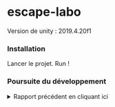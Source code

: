 # escape-labo

Version de unity : 2019.4.20f1

### Installation 
Lancer le projet.
Run !
### Poursuite du développement

<details>
<summary>Rapport précédent en cliquant ici</summary>

[Version pdf](Rapport_Labo_Chimie.pdf)
  
*Note : cette copie du rapport n'intègre pas quelques éléments présents dans le pdf.*
  
# 1. Introduction

Dans le cadre du cours de COARV, nous avons repris un projet de jeu d’escape
game solo, “Escape Labo”, jouable en réalité virtuelle avec l’utilisation d’un Leap Motion.

Le projet fut initié il y a deux ans par des élèves de l’option RV et repris l’annéedernière par un autre groupe pour le continuer et le faire évoluer.

Le scénario du jeu est le suivant : dans les années 1850, un virus dangereux a envahi la Terre. Nous allons devoir tout faire pour sauver le monde et échapper à cette mortelle épidémie. Dans ce but, nous nous introduisons discrètement dans le laboratoire
d’un savant fou, qui pourrait avoir trouvé le remède mais le garde jalousement pour lui.

Heureusement, il a laissé des notes de ses recherches dans son laboratoire. Cependant, nous ne devons pas traîner longtemps dans ce laboratoire car le scientifique est aussi méfiant que fou et fait régulièrement des rondes pour s’assurer que ses secrets restent bien gardés. Et il ne risque pas de se montrer compréhensif s’il vous trouve dans son repaire sans son autorisation...

Pour nous en sortir, nous devons décrypter les notes du scientifique afin de résoudre les énigmes. Ces dernières sont des équations chimiques à résoudre en obtenant les réactions désirées. Nous pourrons ainsi avancer et reconstituer la formule complète du remède. Pour ce faire, nous disposons d’un établi avec différents réactifs contenus dans des fioles et un contenant pour y verser la solution finale. Bon courage pour cette mission...

# 2. Organisation
Notre organisation était assez simple :

Nous avons défini un certain nombre de fonctionnalités sur Github Projet, les avons attribuées et chaque personne avait au moins une tâche à accomplir. Une fois celle-ci effectuée, il était possible de continuer avec une autre idée que nous avions.

[image](TODO-link)

Ainsi, chaque personne a pu réaliser quelque chose. Pour chaque fonctionnalité, nous avons créé une branche différente, chacun travaillait dans son coin puis il mergeait développement sur sa branche, vérifiait que tout fonctionnait et remergeait de sa branche vers développement. Cela nous a permis d’éviter des problèmes lorsque nous avions fork depuis Développement il y a longtemps. A chaque version fonctionnelle avec une véritable fonctionnalitée implémentée, nous faisions un merge vers master qui ne contient que des versions fonctionnelles ainsi qu’une release qui est la dernière version à ce jour.

# 3. Etat des lieux

Le projet tel qu’on l’a repris n’était pas entièrement fonctionnel. Le groupe précédent ayant eu à travailler dessus pendant le confinement, ils n’ont pas testé le fonctionnement en réalité virtuelle, ni avec le Leap Motion.

La version de Unity utilisée était la 2019.3.0f6.

Le dépôt Git était constitué de plusieurs branches correspondant à plusieurs fonctionnalités que le groupe avait tenté de développer, mais aucune de ces branches n’ont été fusionnées. Certaines comportaient toujours des erreurs.

Au niveau du scénario, le décor et les assets étaient présents. Le déroulement du jeu n’était pas entièrement fixé. Il s’agissait d’une épreuve en temps limité (100s), le temps restant s’affichant sur un tableau à la vue du joueur dans la scène. Un autre tableau comportait une équation de chimie, dont certains éléments manquaient. Le joueur disposait de 3 fioles colorées et d’un grand récipient, mais à ce stade du projet aucune interaction attachée à ces objets ne pouvait faire avancer le scénario. Les fioles n’étaient pas manipulables car l’interaction au Leap Motion n’était pas fonctionnelle.

Une fois l’état des lieux du projet dressé, nous avons dû prendre des décisions quant à la démarche à suivre pour poursuivre le développement de l’escape game. Tout d’abord, notre objectif ( fixé avec les encadrants du projet) était d’avoir une première scène entièrement fonctionnelle et jouable, le but étant de pouvoir jouer juste en lançant un
exécutable.

On a décidé de repartir de la branche master et d’abandonner les branches non fonctionnelles pour développer nos propres fonctionnalités.

# 4. Travail réalisé
## a. Intégration VR
Pour cette partie, nous avons juste eu à mettre à jour la pipeline graphique et les différents composants de steam VR afin de les rendre compatible avec la version de Unity (2019.4.20f) que nous utilisions. Toutefois, pour le Leap Motion, il a également fallu créer un nouveau préfab prenant en compte la VR et le leap motion. Le Leap Motion est donc un enfant du système qui permet de déplacer la caméra en VR afin de ne pas avoir de problème de main n’apparaissant pas à l’écran mais ailleurs dans la scène.

[image](TODO-link)

## b. Déplacement Leap Motion
Pour cette partie, nous avons regardé comment divers jeux qui utilisent la
reconnaissance des mains géraient le déplacement. Nous avons décidé de reprendre un système similaire au jeu Elixir VR, où il faut faire un mouvement de triangle en utilisant le pouce et l’index des deux mains pour sélectionner un des points de téléportation qui sont alors visibles, puis fermer ce triangle pour s’y téléporter.

[image](TODO-link)

[image](TODO-link)


Plutôt que de tout refaire et comme SteamVR proposait déjà des prefabs gérant la téléportation, nous avons décidé de nous baser sur ce système. Puisque SteamVR ne gère que les contrôles avec des manettes et pas avec le Leap Motion, nous n’avons repris que les prefabs de TeleportPoint de SteamVR tel quel. Nous avons complété le prefab Teleporting de SteamVR par un script Teleport qui s’interface avec les TeleportPoint de SteamVR et qui se charge de la détection des divers mouvements de mains.

Afin de faciliter les choses pour la suite, nous avons également créé une classe Gesture qui facilite la création de nouveaux mouvements. Il n'y a qu’à redéfinir sa méthode Active qui détermine si le mouvement est actif ou non et on peut savoir si le mouvement vient juste de commencer, est en cours ou vient de s’arrêter.

## c. Interaction Leap Motion
Pour cette partie, nous avons regardé ce que proposait déjà les exemples Leap et en avons déduit que plutôt que d’utiliser une méthode développée en Inter, qui marche certes mais pas forcément de manière fiable, nous allions utiliser les méthodes déjà existantes.

Nous avons donc utilisé le SDK du Leap Motion et une fois le Leap mis dans la scène, tous les objets avec lesquels on peut interagir doivent intégrer un “Interaction Behaviour” puisque cela permet de savoir si l’on peut interagir avec eux via le Leap Motion. Il est donc tout simplement possible de venir grab un objet en se rapprochant et en serrant la main autour de la fiole par exemple. Attention toutefois, si jamais la main disparaît, l’objet gardera sa position et au moment où la main réapparaît vu que l’objet est censé se déplacer avec la main, il est fort possible que la force de déplacement appliquée à l’objet soit trop violente et l’éjecte au loin.

Il est tout à fait possible de prendre un objet, de le tourner puis de le jeter par dessus son épaule par exemple. Dans ce cas, au moment où on ouvre la main, l’objet garde son inertie et ceci pour toutes les interactions que nous pourrions désigner ainsi cela permet d’avoir une sensation de réalisme / de véritable physique derrière.

Voici un exemple de prefab avec un interaction behaviour.

[image](TODO-link)

Les mains ressemblent à cela :

[image](TODO-link)

## d. UI lié à la main
Pour cette partie, nous avons regardé ce qui pouvait déjà exister afin d’être plus efficace et d’avoir un rendu probablement plus propre. Nous nous sommes alors tournés vers une interface utilisateur qui apparaît lorsque l’on retourne la paume de sa main gauche vers soi. Ce n’est pas un mouvement courant donc le menu apparaît bien seulement quand demandé. Lorsque l’on retourne la main, il disparaît.

[image](TODO-link)

Nous avons modifié l’interface déjà proposée pour qu’elle ne laisse apparaître que deux boutons.

[image](TODO-link)

Le premier permet de recommencer la scène (“Restart ?”) et donc remet le compteur à 100 mais on perd également toute l’avancée que l’on aurait pu avoir sur l’énigme (puisque le script recommence la scène). Le deuxième bouton (“Menu Scene”) permet de revenir à la scène “Menu” pour recommencer le jeu du début. Les transitions entre les scènes se font avec un fondu pour éviter un changement trop brutal et peu agréable visuellement.

Pour chacun des boutons, nous avons utilisé un script déjà présent dans le préfab qui s’appelle “Interaction button” qui nous permet de déclencher des scripts attachés à d’autres Game Objects. Ici, nous avons utilisé ceux attachés au LevelLoader (dépendant du bouton pressé) qui est parent d’autres Game Objects grâce auxquels une animation permettant d’avoir un fondu a été réalisé.

## e. Scénario
Nous avons décidé de retenir l’idée des fioles à verser dans le grand bol. Nous avons modifié le tableau sur lequel était affiché l’équation.

On peut à présent manipuler les fioles à l’aide du du Leap Motion; il fallait aussi simuler le fait de verser du liquide avec les fioles. Pour cela, un script “verserLiquide” est attaché aux fioles : lorsqu’une fiole est inclinée de plus de 90° par rapport à la verticale, des petites sphères colorées en tombent, comme une pluie de petites gouttes.

D’autre part, il fallait détecter lorsque l’on verse du liquide dans le grand bol, afin de pouvoir détecter le succès de l’épreuve. On donc un script “compterGoutte” attaché au contenant qui a pour rôle de détruire les sphères qui touche le contenant tout en incrémentant des compteurs. Ainsi, on peut connaître la quantité de liquide de chaque fiole versé dans le grand bol. Si les gouttes tombent sur le contenant, et non pas dedans, elles sont quand même comptées pour laisser une marge d’erreur à l’utilisateur. En effet, la manipulation précise des fioles au leap motion reste difficile.

Un script “equation1” attaché à la table permet d’instancier les fioles et le contenant sur la table puis vérifie à chaque frame si les compteurs de gouttes valident la condition pour que l’énigme soit résolue. Pour l’instant, cette condition est fixée à 50 gouttes minimum de la flasque bleu et rose et moins de 5 gouttes de la jaune. Ce script modifie aussi le texte sur le tableau pour afficher l’indice.


## f. Intro
Pour la scène d’intro, nous avons utilisé Cinémachine pour réaliser une véritable cinématique ainsi que la timeline afin de gérer les différentes animations ou encore l’ouverture de la porte. On aurait également pu attacher un script à la porte qui s’ouvre mais nous voulions également apprendre à utiliser la Timeline.

[image](TODO-link)

Pour cela, nous avons du faire attention à la VR lors de l’utilisation de caméra virtuelle (qui permettent de se déplacer facilement dans la scène et avoir ce côté cinématique) en attachant donc le composant “Cinemachine Brain” qui permet de gérer les différentes caméra au prefab que nous avons créé pour gérer la VR ainsi que le leap.

[image](TODO-link)

Une fois cela fait, nous avons créé deux caméras virtuelles : Une qui regarde vers la salle où nous serons enfermés et une dans la salle où nous sommes enfermés.

Une animation track est ajoutée à un canva et une image dont la transparence (via un canvas group) est modifiée afin d’avoir un effet de fondu entre les deux plans lors du changement de caméra.

Nous pourrions désactiver les mains mais cela ne change pas grand chose d’avoir ses mains pendant les cinématiques puisque les objets avec lesquels on peut interagir ne sont pas initialisés.

## g. Effet sonores - musique de fond
Dans la scène principale, il n’y avait aucun son. Pour améliorer l’immersion, nous avons décidé de rajouter des effets sonores et musiques de fond.

Tout d’abord, en musique de fond nous avons essayé d’utiliser une bande son déjà présente dans les assets du projet (sélectionnée par le groupe précédent). Nous sommes rapidement revenus sur ce choix compte tenu du caractère trop horrifique de la bande son (le but n’étant pas de choquer les joueurs avec des pleurs d’enfants et autres bruits étranges). Nous avons opté pour une musique moins “intense”.

Pour les sons, il y a un fichier crédit dans le dossier Audio. Si un jour, le jeu devait être publié, pensez à les mettre en avant.

Pour accentuer le fait que l’épreuve est à durée limitée, nous avons ajouté le tic-tac d’une horloge au niveau du tableau indiquant le temps restant. Ce tic-tac s’arrête au moment où le compte à rebours tombe à 0.

Enfin, pour ajouter des sons au niveau des interactions et augmenter le réalisme, nous avons attaché un script aux préfabs de verrerie qui déclenche un petit bruit de verre qui s’entrechoque lorsque 2 objets en verre entrent en contact. Pour avoir cet effet, il faut attacher à l’objet le script GlassEffect et lui attribuer le layer Glass.

## h. Cinématique de défaite
Comme pour la cinématique d’intro, celle-ci a été réalisée en utilisant Cinemachine.

De la même manière, nous avons utilisé des caméras virtuelles mais ce coup-ci, nous avons utilisé des fonctionnalités propres à Cinémachine telles que “Look At” ou encore “Follow” ce qui permet de suivre un objet du regard avec un caméra dans un coin par exemple ou bien d’avoir une caméra derrière l’épaule d’un personnage que l’on anime pour qu’il marche.

Attention toutefois à bien créer une timeline et pas juste à copier-coller l’objet puisque sinon ce dernier se réfère au même objet “cutscene” qui est créé dans un dossier de notre choix.

Sinon, les modifications sur une scène impactent également la deuxième, ce qui n’a rien de désirable.

Pour garder ce côté un peu fou, terrifiant, nous avons décidé d’utiliser le modèle de “Lu” de la cinématique “Adam” sortie en 2016.

[image](TODO-link)

Dans un premier temps, nous nous sommes dit qu’une vision de la scène d’intro mais depuis le coin, comme si l’on observait en spectateur était intéressant. Puis nous avons décidé d’avoir la caméra qui suit Lu de dos ce qui donne ce côté terrifiant de voir la mort approcher.

Finalement, on reprend notre place de joueur et l’on voit Lu s’approcher de nous avant d’avoir un fondu noir, une phrase disant que nous ne sommes pas échappés qui apparait encore une fois en gérant la transparence et une fois cela fait, on retourne au menu.

Pour essayer d’avoir un véritable côté terrifiant, nous avons décidé de diminuer grandement la luminosité par rapport à ce qu'avaient décidé nos prédécesseurs et nous avons retiré la majorité des sources de lumière dans cette scène ainsi que dans la scène d’intro. De plus, nous avons choisi une musique un peu dérangeante pour cette scène de fin.

[image](TODO-link)

## i. Menu d’accueil
Le menu n’était pas forcément un objectif à l’origine mais nous nous sommes vite aperçu que cela permettait d’avoir un lieu à l’ambiance neutre dans lequel le joueur pourrait se préparer, passer le casque à l’un de ses camarades ou tout simplement revenir après chaque partie avant d’entamer la suivante jusqu’à finalement réussir à s’échapper. Nous avons tout simplement créé deux morceaux de marbre qui sortent du sol et il y a deux énormes boutons : un pour quitter l’application et un pour lancer la lecture du jeu.

[image](TODO-link)

La téléportation n’a pas été implémentée pour ne pas perdre le joueur dès le début du jeu.

# 5. Améliorations futures
Nous avons concentré nos efforts sur la scène principale du projet, le premier niveau.

Maintenant que celui-ci marche, il pourrait être intéressant de réfléchir à la suite de l’escape game, une fois la première épreuve achevée. Peut-être complexifier les prochaines énigmes pour ajouter de la difficulté au fur et à mesure du jeu, et finalement, faire une scène de victoire.

Le déplacement peut être amélioré car il fonctionne bien mais il est effectif même si seulement l’une des mains fait le geste requis par moment, il y a l’air d’y avoir un léger défaut. Il serait également nécessaire d’avoir une explication de comment le déplacement marche pour ne pas avoir de problème à le comprendre. 

Il pourrait être bien de réaliser une scène d’introduction un peu plus poussée et donnant un peu plus de contexte.

On pourrait implémenter plus d’éléments dans le décor pour que le joueur puisse découvrir toute la vérité derrière ce lieu par lui-même en se contenant de porter ses yeux partout.

Il faudra probablement changer la version de SteamVR utilisée voire les méthodes utilisées puisque de nouveaux plugins sont sortis et la VR utilisée actuellement ne sera peut-être plus supportée par Unity pendant très longtemps.

Il serait probablement bon de donner un avatar au personnage même si ce dernier n’est qu’accessoire mais cela permettrait lors de la scène de défaite de voir son propre corps lorsque Lu avance vers sa cible. Cela permettrait également de voir des pieds lorsque l’on regarde vers le bas !

Changer la pipeline graphique n’est pas nécessaire mais cela pourrait grandement améliorer le rendu final. A priori, deux ans auparavant, il utilisait le pipeline hdrp mais ce dernier s’est avéré incompatible avec un module l’année dernière et nous ne nous sommes pas spécialement intéressés à la partie graphique puisqu’il n’y avait aucune fonctionnalité et aucune possibilité de jeu lorsque nous avons récupéré la scène, nous n’avons pas travaillé de ce côté là mais cela pourrait être intéressant.

Afin de ne plus avoir de problèmes de positionnement, il peut-être intéressant de rajouter une interaction de type grab the air pour se repositionner après s’être téléporté.

# 6. Bilan
En conclusion, nous avons récupéré un projet avec plusieurs branches non fonctionnelles en raison de l'impossibilité pour le groupe précédent de tester ses modifications avec le casque ainsi que le Leap Motion. L’abandon de ces branches nous a permis de repartir avec les bases du projet et de faire beaucoup de choses par nous même (tout en nous inspirant de ce qui pouvait déjà exister ailleurs pour gagner en temps et efficacité).

Une bonne partie de notre travail a consisté en implémenter les fonctions essentielles (déplacement, interaction, cinématique et menu d’introduction...) et qu’elles soient toutes
fonctionnelles. Ainsi, le prochain groupe qui reprendra le projet pourra s’appuyer sur une base utilisable et poursuivre voire modifier le scénario.

Les objectifs de cette année (i.e. avoir une base de gameplay fonctionnelle et ajouter quelques fonctionnalités et des cinématiques) ont donc bien été respectés et atteints, et le test final s’est avéré probant. Finalement, ce projet s’est trouvé être intéressant, et nous a permis de développer de nouvelles compétences en nous formant sur de nouveaux sujets.

A priori, les fonctionnalités permettant le jeu ont été mises en place, il ne reste plus qu’à y ajouter une bonne histoire ! Bonne chance :)

Pour rappel du [lien Github](https://github.com/Axelgoris99/Chemistry-Lab/tree/master)

</details>
